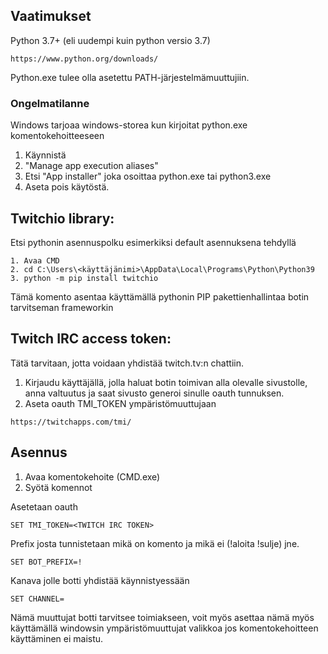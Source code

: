 ## Vaatimukset

Python 3.7+ (eli uudempi kuin python versio 3.7)
```
https://www.python.org/downloads/
```
Python.exe tulee olla asetettu PATH-järjestelmämuuttujiin.

### Ongelmatilanne 
Windows tarjoaa windows-storea kun kirjoitat python.exe komentokehoitteeseen

1. Käynnistä
2. "Manage app execution aliases"
3. Etsi "App installer" joka osoittaa python.exe tai python3.exe
4. Aseta pois käytöstä.

## Twitchio library:

Etsi pythonin asennuspolku esimerkiksi default asennuksena tehdyllä

```
1. Avaa CMD
2. cd C:\Users\<käyttäjänimi>\AppData\Local\Programs\Python\Python39
3. python -m pip install twitchio
```

Tämä komento asentaa käyttämällä pythonin PIP pakettienhallintaa botin tarvitseman frameworkin

## Twitch IRC access token:

Tätä tarvitaan, jotta voidaan yhdistää twitch.tv:n chattiin.

1. Kirjaudu käyttäjällä, jolla haluat botin toimivan alla olevalle sivustolle, anna valtuutus ja saat sivusto generoi sinulle oauth tunnuksen.
2. Aseta oauth TMI_TOKEN ympäristömuuttujaan

```
https://twitchapps.com/tmi/
```

## Asennus

1. Avaa komentokehoite (CMD.exe)
2. Syötä komennot

Asetetaan oauth
```
SET TMI_TOKEN=<TWITCH IRC TOKEN>
```
Prefix josta tunnistetaan mikä on komento ja mikä ei (!aloita !sulje) jne. 
```
SET BOT_PREFIX=!
```
Kanava jolle botti yhdistää käynnistyessään
```
SET CHANNEL=
```

Nämä muuttujat botti tarvitsee toimiakseen, voit myös asettaa nämä myös käyttämällä windowsin ympäristömuuttujat valikkoa jos komentokehoitteen käyttäminen ei maistu.
